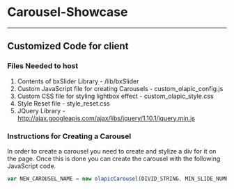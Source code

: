 # Carousel-Showcase

---

## Customized Code for client

### Files Needed to host

1. Contents of bxSlider Library - /lib/bxSlider
2. Custom JavaScript file for creating Carousels - custom_olapic_config.js
3. Custom CSS file for styling lightbox effect - custom_olapic_style.css
4. Style Reset file - style_reset.css
5. JQuery Library - http://ajax.googleapis.com/ajax/libs/jquery/1.10.1/jquery.min.js

### Instructions for Creating a Carousel

In order to create a carousel you need to create and stylize a div for it on the page. Once this is done you can create the carousel with the following JavaScript code. 

```javascript
var NEW_CAROUSEL_NAME = new olapicCarousel(DIVID_STRING, MIN_SLIDE_NUMBER, MAX_SLIDE_NUMBER);
```